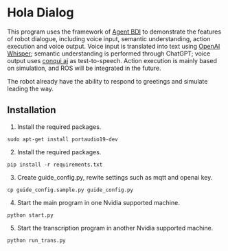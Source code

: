 # Hola Dialog
This program uses the framework of [Agent BDI](https://github.com/mfshiu/agent-bdi) to demonstrate the features of robot dialogue, including voice input, semantic understanding, action execution and voice output. Voice input is translated into text using [OpenAI Whisper](https://github.com/openai/whisper); semantic understanding is performed through ChatGPT; voice output uses [conqui ai](https://github.com/coqui-ai/TTS) as test-to-speech. Action execution is mainly based on simulation, and ROS will be integrated in the future.

The robot already have the ability to respond to greetings and simulate leading the way.


## Installation
1. Install the required packages.
````
sudo apt-get install portaudio19-dev
````
2. Install the required packages.
````
pip install -r requirements.txt
````
3. Create guide_config.py, rewite settings such as mqtt and openai key. 
````
cp guide_config.sample.py guide_config.py
````
4. Start the main program in one Nvidia supported machine.
````
python start.py
````
5. Start the transcription program in another Nvidia supported machine.
````
python run_trans.py
````